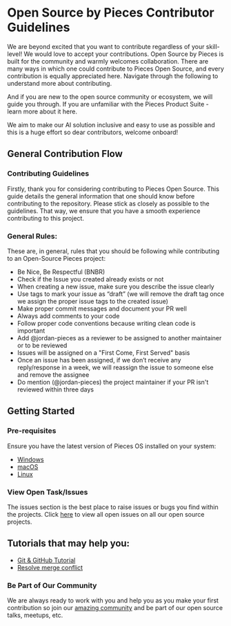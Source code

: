 # Open Source by Pieces Contributor Guidelines

We are beyond excited that you want to contribute regardless of your skill-level! We would love to accept your contributions. Open Source by Pieces is built for the community and warmly welcomes collaboration. There are many ways in which one could contribute to Pieces Open Source, and every contribution is equally appreciated here. Navigate through the following to understand more about contributing.

And if you are new to the open source community or ecosystem, we will guide you through. If you are unfamiliar with the Pieces Product Suite - learn more about it here.

We aim to make our AI solution inclusive and easy to use as possible and this is a huge effort so dear contributors, welcome onboard! 

## General Contribution Flow

### Contributing Guidelines

Firstly, thank you for considering contributing to Pieces Open Source. This guide details the general information that one should know before contributing to the repository.
Please stick as closely as possible to the guidelines. That way, we ensure that you have a smooth experience contributing to this project.

### General Rules:

These are, in general, rules that you should be following while contributing to an Open-Source Pieces project:

- Be Nice, Be Respectful (BNBR)
- Check if the Issue you created already exists or not
- When creating a new issue, make sure you describe the issue clearly
- Use tags to mark your issue as “draft” (we will remove the draft tag once we assign the proper issue tags to the created issue)
- Make proper commit messages and document your PR well
- Always add comments to your code
- Follow proper code conventions because writing clean code is important
- Add @jordan-pieces as a reviewer to be assigned to another maintainer or to be reviewed
- Issues will be assigned on a "First Come, First Served" basis
- Once an issue has been assigned, if we don’t receive any reply/response in a week, we will reassign the issue to someone else and remove the assignee
- Do mention (@jordan-pieces) the project maintainer if your PR isn't reviewed within three days

## Getting Started
### Pre-requisites

Ensure you have the latest version of Pieces OS installed on your system:
   - [Windows](https://docs.pieces.app/installation-getting-started/windows)
   - [macOS](https://docs.pieces.app/installation-getting-started/macos)
   - [Linux](https://docs.pieces.app/installation-getting-started/linux)


### View Open Task/Issues
The issues section is the best place to raise issues or bugs you find within the projects. Click [here](https://github.com/pieces-app/opensource/issues) to view all open issues on all our open source projects. 


## Tutorials that may help you:

- [Git & GitHub Tutorial](https://www.youtube.com/watch?v=RGOj5yH7evk)
- [Resolve merge conflict](https://docs.github.com/en/free-pro-team@latest/github/collaborating-with-issues-and-pull-requests/resolving-a-merge-conflict-on-github)


### Be Part of Our Community
We are always ready to work with you and help you as you make your first contribution so join our [amazing community](discord.com/getpieces) and be part of our open source talks, meetups, etc. 